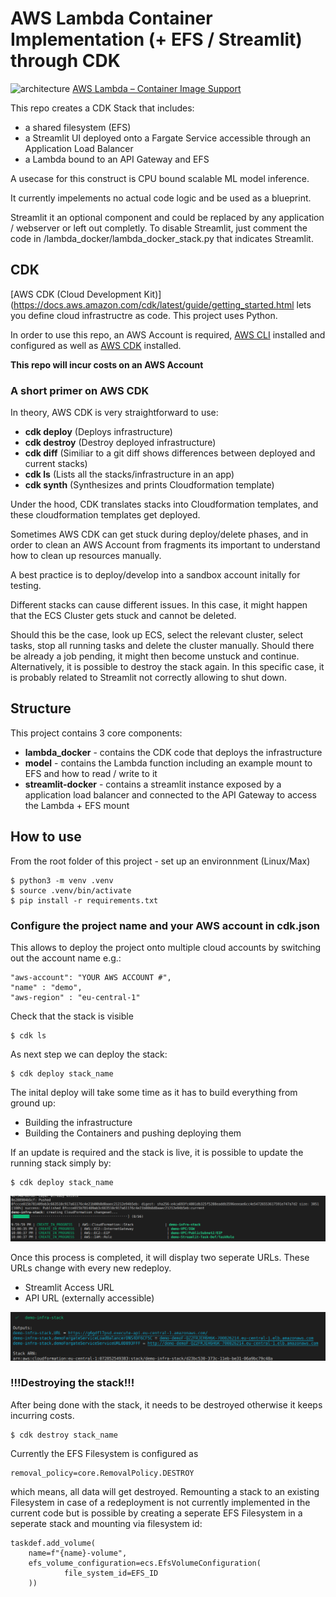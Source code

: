 # AWS Lambda Container Implementation (+ EFS / Streamlit) through CDK
![architecture](https://raw.githubusercontent.com/jaystary/lambda-docker-streamlit-cdk/main/img/archhitecture.png)
[AWS Lambda – Container Image Support](https://aws.amazon.com/blogs/aws/new-for-aws-lambda-container-image-support/)

This repo creates a CDK Stack that includes:
- a shared filesystem (EFS)  
- a Streamlit UI deployed onto a Fargate Service accessible through an Application Load Balancer  
- a Lambda bound to an API Gateway and EFS  

A usecase for this construct is CPU bound scalable ML model inference. 

It currently impelements no actual code logic and be used as a blueprint.

Streamlit it an optional component and could be replaced by any application / webserver or left out completly.
To disable Streamlit, just comment the code in /lambda_docker/lambda_docker_stack.py that indicates Streamlit.

## CDK

[AWS CDK (Cloud Development Kit)](https://docs.aws.amazon.com/cdk/latest/guide/getting_started.html lets you define cloud infrastructre as code. This project uses Python.

In order to use this repo, an AWS Account is required, [AWS CLI](https://docs.aws.amazon.com/cli/latest/userguide/install-cliv2.html) installed and configured as well as [AWS CDK](https://docs.aws.amazon.com/cdk/latest/guide/getting_started.html) installed.

**This repo will incur costs on an AWS Account**

### A short primer on AWS CDK
In theory, AWS CDK is very straightforward to use:
- **cdk deploy** (Deploys infrastructure)
- **cdk destroy** (Destroy deployed infrastructure)
- **cdk diff** (Similiar to a git diff shows differences between deployed and current stacks)
- **cdk ls** (Lists all the stacks/infrastructure in an app)
- **cdk synth** (Synthesizes and prints Cloudformation template)

Under the hood, CDK translates stacks into Cloudformation templates, and these cloudformation templates get deployed.

Sometimes AWS CDK can get stuck during deploy/delete phases, and in order to clean an AWS Account from fragments its important to understand how to clean up resources manually.

A best practice is to deploy/develop into a sandbox account initally for testing.

Different stacks can cause different issues. In this case, it might happen that the ECS Cluster gets stuck and cannot be deleted.

Should this be the case, look up ECS, select the relevant cluster, select tasks, stop all running tasks and delete the cluster manually. Should there be already a job pending, it might then become unstuck and continue. Alternatively, it is possible to destroy the stack again. In this specific case, it is probably related to Streamlit not correctly allowing to shut down.


## Structure
This project contains 3 core components:
- **lambda_docker** - contains the CDK code that deploys the infrastructure
- **model** - contains the Lambda function including an example mount to EFS and how to read / write to it
- **streamlit-docker** - contains a streamlit instance exposed by a application load balancer and connected to the API Gateway to access the Lambda + EFS mount


## How to use
From the root folder of this project - set up an environnment (Linux/Max)
```
$ python3 -m venv .venv
$ source .venv/bin/activate
$ pip install -r requirements.txt
```

### Configure the project name and your AWS account in cdk.json
This allows to deploy the project onto multiple cloud accounts by switching out the account name e.g.:
```
"aws-account": "YOUR AWS ACCOUNT #",
"name" : "demo",
"aws-region" : "eu-central-1"
```

Check that the stack is visible 
```
$ cdk ls
```

As next step we can deploy the stack:
```
$ cdk deploy stack_name
```

The inital deploy will take some time as it has to build everything from ground up:
- Building the infrastructure  
- Building the Containers and pushing deploying them  

If an update is required and the stack is live, it is possible to update the running stack simply by:
```
$ cdk deploy stack_name
```

![Deployment](https://raw.githubusercontent.com/jaystary/lambda-docker-streamlit-cdk/main/img/cdk_deploy.png)

Once this process is completed, it will display two seperate URLs. These URLs change with every new redeploy.
- Streamlit Access URL  
- API URL (externally accessible)  

![Deployed](https://raw.githubusercontent.com/jaystary/lambda-docker-streamlit-cdk/main/img/cdk_deployed.png)

### !!!Destroying the stack!!!
After being done with the stack, it needs to be destroyed otherwise it keeps incurring costs.

```
$ cdk destroy stack_name
```

Currently the EFS Filesystem is configured as
```
removal_policy=core.RemovalPolicy.DESTROY
```
which means, all data will get destroyed. Remounting a stack to an existing Filesystem in case of a redeployment is not currently implemented in the current code but is possible by creating a seperate EFS Filesystem in a seperate stack and mounting via filesystem id:

```
taskdef.add_volume(
    name=f"{name}-volume",  
    efs_volume_configuration=ecs.EfsVolumeConfiguration(
            file_system_id=EFS_ID
    ))
```

 